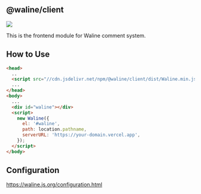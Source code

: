 ## @waline/client

![](https://img.shields.io/npm/v/@waline/vercel?color=blue&logo=npm&style=flat-square)

This is the frontend module for Waline comment system.

## How to Use

```html
<head>
  ..
  <script src="//cdn.jsdelivr.net/npm/@waline/client/dist/Waline.min.js"></script>
  ...
</head>
<body>
  ...
  <div id="waline"></div>
  <script>
    new Waline({
      el: '#waline',
      path: location.pathname,
      serverURL: 'https://your-domain.vercel.app',
    });
  </script>
</body>
```

## Configuration

<https://waline.js.org/configuration.html>
